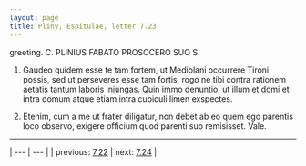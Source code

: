 ```yaml
---
layout: page
title: Pliny, Espitulae, letter 7.23
---
```


greeting. C. PLINIUS FABATO PROSOCERO SUO S.



1. Gaudeo quidem esse te tam fortem, ut Mediolani occurrere Tironi possis, sed ut perseveres esse tam fortis, rogo ne tibi contra rationem aetatis tantum laboris iniungas. Quin immo denuntio, ut illum et domi et intra domum atque etiam intra cubiculi limen exspectes.



2. Etenim, cum a me ut frater diligatur, non debet ab eo quem ego parentis loco observo, exigere officium quod parenti suo remisisset. Vale.



---

| --- | --- |
| previous: [7.22](../7.22/) | next: [7.24](../7.24/) |